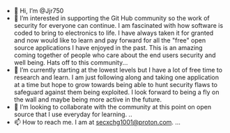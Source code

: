 - 👋 Hi, I’m @Jjr750
- 👀 I’m interested in supporting the Git Hub community so the work of security for everyone can continue.  I am fascinated with how software is coded to bring to
electronics to life.  I have always taken it for granted and now would like to learn and pay forward for all the "free" open source applications I have enjoyed in the past. This is an amazing coming together of people who care about the end users security and well being.   Hats off to this community...
- 🌱 I’m currently starting at the lowest levels but I have a lot of free time to research and learn.  I am just following along and taking one application at a time but hope to grow towards being able to hunt security flaws to safeguard against them being exploited.   I look forward to being a fly on the wall and maybe being more active in the future.
- 💞️ I’m looking to collaborate with the community at this point on open source that I use everyday for learning.  ..
- 📫 How to reach me.  I am at secxchg1001@proton.com.  ...

<!---
Jjr750/Jjr750 is a ✨ special ✨ repository because its `README.md` (this file) appears on your GitHub profile.
You can click the Preview link to take a look at your changes.
--->
